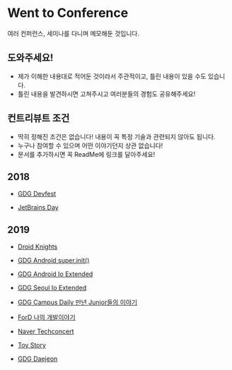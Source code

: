 # Went to Conference
여러 컨퍼런스, 세미나를 다니며 메모해둔 것입니다.
## 도와주세요!
* 제가 이해한 내용대로 적어둔 것이라서 주관적이고, 틀린 내용이 있을 수도 있습니다. 
* 틀린 내용을 발견하시면 고쳐주시고 여러분들의 경험도 공유해주세요!

## 컨트리뷰트 조건
* 딱히 정해진 조건은 없습니다! 내용이 꼭 특정 기술과 관련되지 않아도 됩니다.
* 누구나 참여할 수 있으며 어떤 이야기던지 상관 없습니다!
* 문서를 추가하시면 꼭 ReadMe에 링크를 달아주세요!

## 2018
* [GDG Devfest](https://github.com/jinusong/Went-To-Conference/tree/master/2018/Devfest)

* [JetBrains Day](https://github.com/jinusong/Went-To-Conference/tree/master/2018/JetBrainDay)

## 2019
* [Droid Knights](https://github.com/jinusong/Went-To-Conference/tree/master/2019/Droid%20Knights)

* [GDG Android super.init()](https://github.com/jinusong/Went-To-Conference/tree/master/2019/Super%20Init)

* [GDG Android Io Extended](https://github.com/jinusong/Went-To-Conference/tree/master/2019/Io%20Extended)

* [GDG Seoul Io Extended](https://github.com/jinusong/Went-To-Conference/tree/master/2019/Io%20Extended)

* [GDG Campus Daily 만년 Junior들의 이야기](https://github.com/jinusong/Went-To-Conference/tree/master/2019/Delhi%20Manju)

* [ForD 나의 개발이야기](https://github.com/jinusong/Went-To-Conference/tree/master/2019/My%20DevelopStory)

* [Naver Techconcert](https://github.com/jinusong/Went-To-Conference/tree/master/2019/Naver%20Tech%20concert)

* [Toy Story](https://github.com/jinusong/Went-To-Conference/tree/master/2019/Toy%20Stroy)

* [GDG Daejeon](https://github.com/jinusong/Went-To-Conference/blob/master/2019/GDG%20Daejeon/2019%20GDG%20Daejeon)
